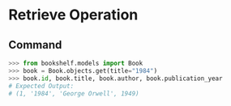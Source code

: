 # Retrieve Operation

## Command
```python
>>> from bookshelf.models import Book
>>> book = Book.objects.get(title="1984")
>>> book.id, book.title, book.author, book.publication_year
# Expected Output:
# (1, '1984', 'George Orwell', 1949)
